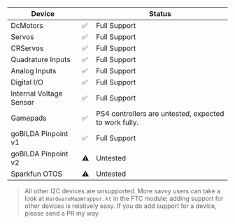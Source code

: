 | Device                  |    | Status                                                |
|-------------------------|----|-------------------------------------------------------|
| DcMotors                | ✅  | Full Support                                          |
| Servos                  | ✅  | Full Support                                          |
| CRServos                | ✅  | Full Support                                          |
| Quadrature Inputs       | ✅  | Full Support                                          |
| Analog Inputs           | ✅  | Full Support                                          |
| Digital I/O             | ✅  | Full Support                                          |
| Internal Voltage Sensor | ✅  | Full Support                                          |
| Gamepads                | ✅  | PS4 controllers are untested, expected to work fully. |
| goBILDA Pinpoint v1     | ✅  | Full Support                                          |
| goBILDA Pinpoint v2     | ⚠️ | Untested                                              |
| Sparkfun OTOS           | ⚠️ | Untested                                              |

> All other I2C devices are unsupported. More savvy users can take a look at `HardwareMapWrapper.kt` in the FTC module; adding support for other devices is relatively easy. If you do add support for a device, please send a PR my way.
